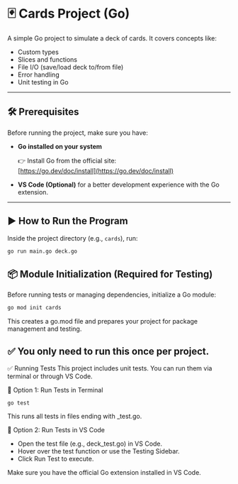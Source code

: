 # 🃏 Cards Project (Go)

A simple Go project to simulate a deck of cards. It covers concepts like:

- Custom types
- Slices and functions
- File I/O (save/load deck to/from file)
- Error handling
- Unit testing in Go

---

## 🛠️ Prerequisites

Before running the project, make sure you have:

- **Go installed on your system**

  👉 Install Go from the official site:  
  [https://go.dev/doc/install](https://go.dev/doc/install)

- **VS Code (Optional)** for a better development experience with the Go extension.

---

## ▶️ How to Run the Program

Inside the project directory (e.g., `cards`), run:

```bash
go run main.go deck.go
```

## 📦 Module Initialization (Required for Testing)

Before running tests or managing dependencies, initialize a Go module:
```bash
go mod init cards
```

This creates a go.mod file and prepares your project for package management and testing.

## ✅ You only need to run this once per project.

✅ Running Tests
This project includes unit tests. You can run them via terminal or through VS Code.

🔹 Option 1: Run Tests in Terminal
```
go test
```
This runs all tests in files ending with _test.go.

🔹 Option 2: Run Tests in VS Code
- Open the test file (e.g., deck_test.go) in VS Code.
- Hover over the test function or use the Testing Sidebar.
- Click Run Test to execute.

  
Make sure you have the official Go extension installed in VS Code.
